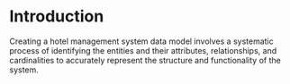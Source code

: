 # Introduction
Creating a hotel management system data model involves a systematic process of identifying the entities and their attributes, relationships, and cardinalities to accurately represent the structure and functionality of the system.
